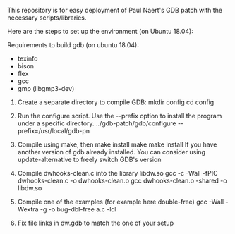 This repository is for easy deployment of Paul Naert's GDB patch with the necessary scripts/libraries.

Here are the steps to set up the environment (on Ubuntu 18.04):

Requirements to build gdb (on ubuntu 18.04): 

- texinfo
- bison
- flex
- gcc 
- gmp (libgmp3-dev)


1. Create a separate directory to compile GDB:
        mkdir config
        cd config
2. Run the configure script. Use the --prefix option to install the program under a specific directory. 
        ../gdb-patch/gdb/configure --prefix=/usr/local/gdb-pn

3. Compile using make, then make install
        make
        make install
If you have another version of gdb already installed. You can consider using update-alternative to freely switch GDB's version

4. Compile dwhooks-clean.c into the library libdw.so
        gcc -c -Wall -fPIC dwhooks-clean.c -o dwhooks-clean.o
        gcc dwhooks-clean.o -shared -o libdw.so

5. Compile one of the examples (for example here double-free)
        gcc -Wall -Wextra -g -o bug-dbl-free a.c -ldl

6. Fix file links in dw.gdb to match the one of your setup

        


        


